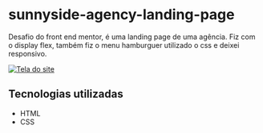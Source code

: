 # sunnyside-agency-landing-page
Desafio do front end mentor, é uma landing page de uma agência. Fiz com o display flex, também fiz o menu hamburguer utilizado o css e deixei responsivo.

[<img src="./tela.gif" alt="Tela do site">](https://tobiasramos.github.io/sunnyside-agency-landing-page/)

## Tecnologias utilizadas
- HTML
- CSS